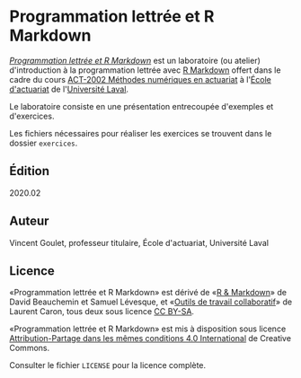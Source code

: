 # Programmation lettrée et R Markdown

[*Programmation lettrée et R Markdown*](https://vigou3.gitlab.io/laboratoire-rmarkdown) est un laboratoire (ou atelier) d'introduction à la programmation lettrée avec [R
Markdown](https://rmarkdown.rstudio.com) offert dans le cadre du cours [ACT-2002 Méthodes numériques en actuariat](https://www.ulaval.ca/les-etudes/cours/repertoire/detailsCours/act-2002-methodes-numeriques-en-actuariat.html) à l'[École d'actuariat](https://www.act.ulaval.ca) de l'[Université Laval](https://ulaval.ca).

Le laboratoire consiste en une présentation entrecoupée d'exemples et d'exercices.

Les fichiers nécessaires pour réaliser les exercices se trouvent dans le dossier `exercices`.

## Édition

2020.02

## Auteur

Vincent Goulet, professeur titulaire, École d'actuariat, Université Laval

## Licence

«Programmation lettrée et R Markdown» est dérivé de «[R & Markdown](https://github.com/davebulaval/R_Markdown)» de David Beauchemin et Samuel Lévesque, et «[Outils de travail collaboratif](https://github.com/lculaval/OTC)» de Laurent Caron, tous deux sous licence [CC BY-SA](https://creativecommons.org/licenses/by-sa/4.0/deed.fr).

«Programmation lettrée et R Markdown» est mis à disposition sous licence [Attribution-Partage dans les mêmes conditions 4.0 International](https://creativecommons.org/licenses/by-sa/4.0/deed.fr) de Creative Commons.

Consulter le fichier `LICENSE` pour la licence complète.
